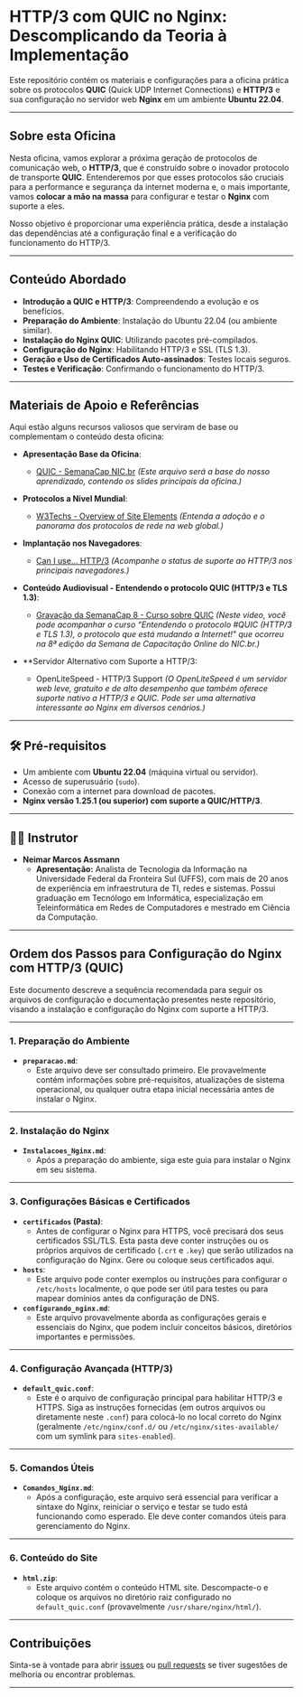 # HTTP/3 com QUIC no Nginx: Descomplicando da Teoria à Implementação

Este repositório contém os materiais e configurações para a oficina prática sobre os protocolos **QUIC** (Quick UDP Internet Connections) e **HTTP/3** e sua configuração no servidor web **Nginx** em um ambiente **Ubuntu 22.04**.

---

## Sobre esta Oficina

Nesta oficina, vamos explorar a próxima geração de protocolos de comunicação web, o **HTTP/3**, que é construído sobre o inovador protocolo de transporte **QUIC**. Entenderemos por que esses protocolos são cruciais para a performance e segurança da internet moderna e, o mais importante, vamos **colocar a mão na massa** para configurar e testar o **Nginx** com suporte a eles.

Nosso objetivo é proporcionar uma experiência prática, desde a instalação das dependências até a configuração final e a verificação do funcionamento do HTTP/3.

---

## Conteúdo Abordado

* **Introdução a QUIC e HTTP/3**: Compreendendo a evolução e os benefícios.
* **Preparação do Ambiente**: Instalação do Ubuntu 22.04 (ou ambiente similar).
* **Instalação do Nginx QUIC**: Utilizando pacotes pré-compilados.
* **Configuração do Nginx**: Habilitando HTTP/3 e SSL (TLS 1.3).
* **Geração e Uso de Certificados Auto-assinados**: Testes locais seguros.
* **Testes e Verificação**: Confirmando o funcionamento do HTTP/3.

---

## Materiais de Apoio e Referências

Aqui estão alguns recursos valiosos que serviram de base ou complementam o conteúdo desta oficina:

* **Apresentação Base da Oficina**:
    * [QUIC - SemanaCap NIC.br](https://semanacap.bcp.nic.br/files/apresentacao/arquivo/1808/QUIC.pdf)
    *(Este arquivo será a base do nosso aprendizado, contendo os slides principais da oficina.)*

* **Protocolos a Nível Mundial**:
    * [W3Techs - Overview of Site Elements](https://w3techs.com/technologies/overview/site_element)
    *(Entenda a adoção e o panorama dos protocolos de rede na web global.)*

* **Implantação nos Navegadores**:
    * [Can I use... HTTP/3](https://caniuse.com/http3)
    *(Acompanhe o status de suporte ao HTTP/3 nos principais navegadores.)*

* **Conteúdo Audiovisual - Entendendo o protocolo QUIC (HTTP/3 e TLS 1.3)**:
    * [Gravação da SemanaCap 8 - Curso sobre QUIC](https://www.youtube.com/live/8hmnzwmaJDo)
    *(Neste video, você pode acompanhar o curso “Entendendo o protocolo #QUIC (HTTP/3 e TLS 1.3), o protocolo que está mudando a Internet!" que ocorreu na 8ª edição da Semana de Capacitação Online do NIC.br.)*

* **Servidor Alternativo com Suporte a HTTP/3:
   * OpenLiteSpeed - HTTP/3 Support
     *(O OpenLiteSpeed é um servidor web leve, gratuito e de alto desempenho que também oferece suporte nativo a HTTP/3 e QUIC. Pode ser uma alternativa interessante ao Nginx em diversos cenários.)* 

---

## 🛠️ Pré-requisitos

* Um ambiente com **Ubuntu 22.04** (máquina virtual ou servidor).
* Acesso de superusuário (`sudo`).
* Conexão com a internet para download de pacotes.
* **Nginx versão 1.25.1 (ou superior) com suporte a QUIC/HTTP/3**.

---

## 👨‍🏫 Instrutor

* **Neimar Marcos Assmann**
    * **Apresentação:** Analista de Tecnologia da Informação na Universidade Federal da Fronteira Sul (UFFS), com mais de 20 anos de experiência em infraestrutura de TI, redes e sistemas. Possui graduação em Tecnólogo em Informática, especialização em Teleinformática em Redes de Computadores e mestrado em Ciência da Computação.

---

## Ordem dos Passos para Configuração do Nginx com HTTP/3 (QUIC)

Este documento descreve a sequência recomendada para seguir os arquivos de configuração e documentação presentes neste repositório, visando a instalação e configuração do Nginx com suporte a HTTP/3.

---

### 1. Preparação do Ambiente

* **`preparacao.md`**:
    * Este arquivo deve ser consultado primeiro. Ele provavelmente contém informações sobre pré-requisitos, atualizações de sistema operacional, ou qualquer outra etapa inicial necessária antes de instalar o Nginx.

---

### 2. Instalação do Nginx

* **`Instalacoes_Nginx.md`**:
    * Após a preparação do ambiente, siga este guia para instalar o Nginx em seu sistema.

---

### 3. Configurações Básicas e Certificados

* **`certificados` (Pasta)**:
    * Antes de configurar o Nginx para HTTPS, você precisará dos seus certificados SSL/TLS. Esta pasta deve conter instruções ou os próprios arquivos de certificado (`.crt` e `.key`) que serão utilizados na configuração do Nginx. Gere ou coloque seus certificados aqui.
* **`hosts`**:
    * Este arquivo pode conter exemplos ou instruções para configurar o `/etc/hosts` localmente, o que pode ser útil para testes ou para mapear domínios antes da configuração de DNS.
* **`configurando_nginx.md`**:
    * Este arquivo provavelmente aborda as configurações gerais e essenciais do Nginx, que podem incluir conceitos básicos, diretórios importantes e permissões.

---

### 4. Configuração Avançada (HTTP/3)

* **`default_quic.conf`**:
    * Este é o arquivo de configuração principal para habilitar HTTP/3 e HTTPS. Siga as instruções fornecidas (em outros arquivos ou diretamente neste `.conf`) para colocá-lo no local correto do Nginx (geralmente `/etc/nginx/conf.d/` ou `/etc/nginx/sites-available/` com um symlink para `sites-enabled`).

---

### 5.  Comandos Úteis

* **`Comandos_Nginx.md`**:
    * Após a configuração, este arquivo será essencial para verificar a sintaxe do Nginx, reiniciar o serviço e testar se tudo está funcionando como esperado. Ele deve conter comandos úteis para gerenciamento do Nginx.

---

### 6. Conteúdo do Site

* **`html.zip`**:
    * Este arquivo contém o conteúdo HTML  site. Descompacte-o e coloque os arquivos no diretório raiz configurado no `default_quic.conf` (provavelmente `/usr/share/nginx/html/`).

---


## Contribuições

Sinta-se à vontade para abrir [issues](https://github.com/SEU_USUARIO/SEU_REPOSITORIO/issues) ou [pull requests](https://github.com/SEU_USUARIO/SEU_REPOSITORIO/pulls) se tiver sugestões de melhoria ou encontrar problemas.

---
